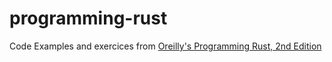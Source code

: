 # programming-rust

Code Examples and exercices from [Oreilly's Programming Rust, 2nd Edition](https://www.oreilly.com/library/view/programming-rust-2nd/9781492052586/)
